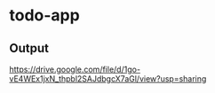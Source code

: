 # todo-app

## Output

https://drive.google.com/file/d/1go-vE4WEx1jxN_thpbl2SAJdbgcX7aGl/view?usp=sharing
